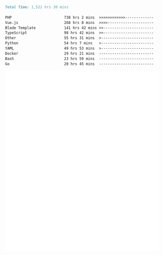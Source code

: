 <!--START_SECTION:waka-->

```markdown
Total Time: 1,521 hrs 30 mins

PHP                        738 hrs 2 mins  >>>>>>>>>>>>-------------   46.80 %
Vue.js                     268 hrs 8 mins  >>>>---------------------   17.00 %
Blade Template             141 hrs 42 mins >>-----------------------   08.99 %
TypeScript                 98 hrs 42 mins  >>-----------------------   06.26 %
Other                      55 hrs 31 mins  >------------------------   03.52 %
Python                     54 hrs 7 mins   >------------------------   03.43 %
YAML                       49 hrs 53 mins  >------------------------   03.16 %
Docker                     29 hrs 21 mins  -------------------------   01.86 %
Bash                       23 hrs 59 mins  -------------------------   01.52 %
Go                         20 hrs 45 mins  -------------------------   01.32 %
```

<!--END_SECTION:waka-->
<p align="center">
    <img src="https://raw.githubusercontent.com/rjp2525/rjp2525/output/generated/overview.svg">
    <img src="https://raw.githubusercontent.com/rjp2525/rjp2525/output/generated/languages.svg">
</p>
